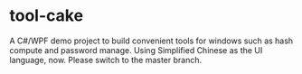 # tool-cake
A C#/WPF demo project to build convenient tools for windows such as hash compute and password manage.
Using Simplified Chinese as the UI language, now.
Please switch to the master branch.
